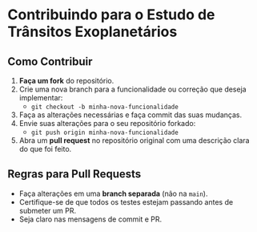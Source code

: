 # Contribuindo para o Estudo de Trânsitos Exoplanetários

## Como Contribuir

1. **Faça um fork** do repositório.
2. Crie uma nova branch para a funcionalidade ou correção que deseja implementar:
   - `git checkout -b minha-nova-funcionalidade`
3. Faça as alterações necessárias e faça commit das suas mudanças.
4. Envie suas alterações para o seu repositório forkado:
   - `git push origin minha-nova-funcionalidade`
5. Abra um **pull request** no repositório original com uma descrição clara do que foi feito.

## Regras para Pull Requests

- Faça alterações em uma **branch separada** (não na `main`).
- Certifique-se de que todos os testes estejam passando antes de submeter um PR.
- Seja claro nas mensagens de commit e PR.
